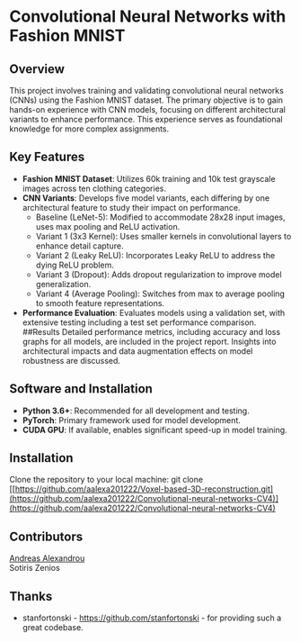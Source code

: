 # Convolutional Neural Networks with Fashion MNIST


## Overview
This project involves training and validating convolutional neural networks (CNNs) using the Fashion MNIST dataset. The primary objective is to gain hands-on experience with CNN models, focusing on different architectural variants to enhance performance. This experience serves as foundational knowledge for more complex assignments.

## Key Features
- **Fashion MNIST Dataset**: Utilizes 60k training and 10k test grayscale images across ten clothing categories.
- **CNN Variants**: Develops five model variants, each differing by one architectural feature to study their impact on performance.
  - Baseline (LeNet-5): Modified to accommodate 28x28 input images, uses max pooling and ReLU activation.
  - Variant 1 (3x3 Kernel): Uses smaller kernels in convolutional layers to enhance detail capture.
  - Variant 2 (Leaky ReLU): Incorporates Leaky ReLU to address the dying ReLU problem.
  - Variant 3 (Dropout): Adds dropout regularization to improve model generalization.
  - Variant 4 (Average Pooling): Switches from max to average pooling to smooth feature representations.
- **Performance Evaluation**: Evaluates models using a validation set, with extensive testing including a test set performance comparison.
##Results
Detailed performance metrics, including accuracy and loss graphs for all models, are included in the project report. Insights into architectural impacts and data augmentation effects on model robustness are discussed.
## Software and Installation
- **Python 3.6+**: Recommended for all development and testing.
- **PyTorch**: Primary framework used for model development.
- **CUDA GPU**: If available, enables significant speed-up in model training.

## Installation
Clone the repository to your local machine:
git clone [[https://github.com/aalexa201222/Voxel-based-3D-reconstruction.git](https://github.com/aalexa201222/Convolutional-neural-networks-CV4)](https://github.com/aalexa201222/Convolutional-neural-networks-CV4)

## Contributors
[Andreas Alexandrou](https://www.linkedin.com/in/andreas-alexandrou-056528242) <br />
Sotiris Zenios
## Thanks
- stanfortonski - https://github.com/stanfortonski - for providing such a great codebase.
